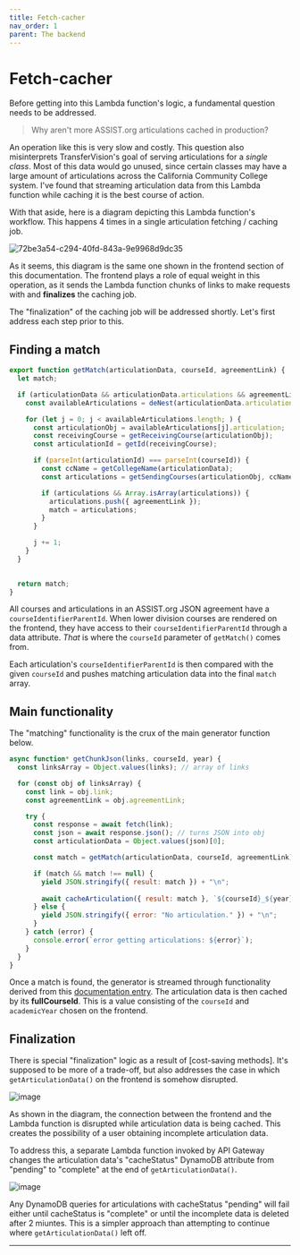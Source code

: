 ```yaml
---
title: Fetch-cacher
nav_order: 1
parent: The backend
---
```


# Fetch-cacher

Before getting into this Lambda function's logic, a fundamental question needs to be addressed.

> Why aren't more ASSIST.org articulations cached in production?

An operation like this is very slow and costly. This question also misinterprets TransferVision's goal of serving articulations for a *single class*. Most of this data would go unused, since certain classes may have a large amount of articulations across the California Community College system. I've found that streaming articulation data from this Lambda function while caching it is the best course of action.

With that aside, here is a diagram depicting this Lambda function's workflow. This happens 4 times in a single articulation fetching / caching job.

![72be3a54-c294-40fd-843a-9e9968d9dc35](https://github.com/user-attachments/assets/26025cf8-7e0e-4ad4-bdc6-22f28e347ed3)

As it seems, this diagram is the same one shown in the frontend section of this documentation. The frontend plays a role of equal weight in this operation, as it sends the Lambda function chunks of links to make requests with and **finalizes** the caching job.

The "finalization" of the caching job will be addressed shortly. Let's first address each step prior to this.

## Finding a match

```js
export function getMatch(articulationData, courseId, agreementLink) {
  let match;

  if (articulationData && articulationData.articulations && agreementLink) {
    const availableArticulations = deNest(articulationData.articulations);

    for (let j = 0; j < availableArticulations.length; ) {
      const articulationObj = availableArticulations[j].articulation;
      const receivingCourse = getReceivingCourse(articulationObj);
      const articulationId = getId(receivingCourse);

      if (parseInt(articulationId) === parseInt(courseId)) {
        const ccName = getCollegeName(articulationData);
        const articulations = getSendingCourses(articulationObj, ccName);

        if (articulations && Array.isArray(articulations)) {
          articulations.push({ agreementLink });
          match = articulations;
        }
      }

      j += 1;
    }
  }
  

  return match;
}
```

All courses and articulations in an ASSIST.org JSON agreement have a ```courseIdentifierParentId```. When lower division courses are rendered on the frontend, they have access to their ```courseIdentifierParentId``` through a data attribute. *That* is where the ```courseId``` parameter of ```getMatch()``` comes from.

Each articulation's ```courseIdentifierParentId``` is then compared with the given ```courseId``` and pushes matching articulation data into the final ```match``` array.

## Main functionality

The "matching" functionality is the crux of the main generator function below.

```js
async function* getChunkJson(links, courseId, year) {
  const linksArray = Object.values(links); // array of links

  for (const obj of linksArray) {
    const link = obj.link;
    const agreementLink = obj.agreementLink;

    try {
      const response = await fetch(link);
      const json = await response.json(); // turns JSON into obj
      const articulationData = Object.values(json)[0];

      const match = getMatch(articulationData, courseId, agreementLink);

      if (match && match !== null) {
        yield JSON.stringify({ result: match }) + "\n";
        
        await cacheArticulation({ result: match }, `${courseId}_${year}`);
      } else {
        yield JSON.stringify({ error: "No articulation." }) + "\n";
      }
    } catch (error) {
      console.error(`error getting articulations: ${error}`);
    }
  }
}
```

Once a match is found, the generator is streamed through functionality derived from this [documentation entry](https://nodejs.org/api/stream.html#streams-compatibility-with-async-generators-and-async-iterators). The articulation data is then cached by its **fullCourseId**. This is a value consisting of the ```courseId``` and ```academicYear``` chosen on the frontend. 

## Finalization

There is special "finalization" logic as a result of [cost-saving methods]. It's supposed to be more of a trade-off, but also addresses the case in which ```getArticulationData()``` on the frontend is somehow disrupted.

![image](https://github.com/user-attachments/assets/108d0c7e-9ed2-4699-b28a-fddd95aeb2d3)

As shown in the diagram, the connection between the frontend and the Lambda function is disrupted while articulation data is being cached. This creates the possibility of a user obtaining incomplete articulation data.

To address this, a separate Lambda function invoked by API Gateway changes the articulation data's "cacheStatus" DynamoDB attribute from "pending" to "complete" at the end of ```getArticulationData()```. 

![image](https://github.com/user-attachments/assets/e6b75e16-cba1-4a17-8bad-d9a69f70c7fc)

Any DynamoDB queries for articulations with cacheStatus "pending" will fail either until cacheStatus is "complete" or until the incomplete data is deleted after 2 miuntes. This is a simpler approach than attempting to continue where ```getArticulationData()``` left off.

----
